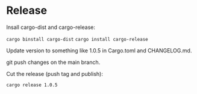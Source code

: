 # Release

Insall cargo-dist and cargo-release:

`cargo binstall cargo-dist`
`cargo install cargo-release`

Update version to something like 1.0.5 in Cargo.toml and CHANGELOG.md.

git push changes on the main branch.

Cut the release (push tag and publish):

`cargo release 1.0.5`

